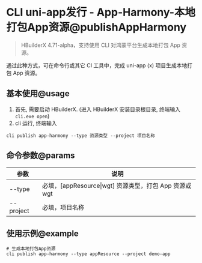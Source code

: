 # CLI uni-app发行 - App-Harmony-本地打包App资源@publishAppHarmony

> HBuilderX 4.71-alpha，支持使用 CLI 对鸿蒙平台生成本地打包 App 资源。

通过此种方式，可在命令行或其它 CI 工具中，完成 uni-app (x) 项目生成本地打包 App 资源。

## 基本使用@usage

1. 首先, 需要启动 HBuilderX. (进入 HBuilderX 安装目录根目录, 终端输入 `cli.exe open`)
2. cli 运行, 终端输入
```shell
cli publish app-harmony --type 资源类型 --project 项目名称
```

## 命令参数@params

| 参数       | 说明                                              |
| ---------- | ------------------------------------------------- |
| --type     | 必填，[appResource\|wgt] 资源类型，打包 App 资源或 wgt |
| --project  | 必填，项目名称                                    |

## 使用示例@example
```shell
# 生成本地打包App资源
cli publish app-harmony --type appResource --project demo-app
```
